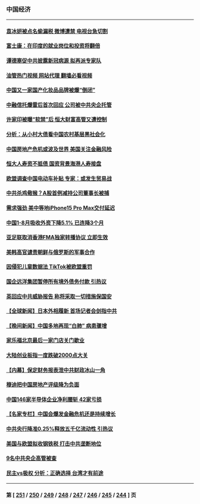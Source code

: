 ### 中国经济
---
#### [袁冰妍被点名偷漏税 微博遭禁 电视台急切割](../../pages/ncid283/n14075660.md?09180845) 
#### [富士康：在印度的就业岗位和投资将翻倍](../../pages/ncid283/n14075682.md?09180845) 
#### [谭德塞促中共披露新冠病源 拟再派专家队](../../pages/ncid283/n14075549.md?09180845) 
#### [油管热门视频 网站代理 翻墙必看视频](http://138.2.39.72:81/youtube.html?epic-marker?09180845)
#### [中国又一家国产化妆品品牌被爆“倒闭”](../../pages/ncid283/n14075246.md?09180845) 
#### [中融信托爆雷后首次回应 公司被中共央企托管](../../pages/ncid283/n14075236.md?09180845) 
#### [许家印被曝“软禁”后 恒大财富高管又遭控制](../../pages/ncid283/n14075227.md?09180845) 
#### [分析：从小村大债看中国农村基层黑社会化](../../pages/ncid283/n14074789.md?09180845) 
#### [中国房地产危机或波及世界 美国关注金融风险](../../pages/ncid283/n14074810.md?09180845) 
#### [恒大人寿资不抵债 国资背景海港人寿接盘](../../pages/ncid283/n14074750.md?09180845) 
#### [欧盟调查中国电动车补贴 专家：或发生贸易战](../../pages/ncid283/n14074587.md?09180845) 
#### [中共杀鸡儆猴？A股首例减持公司董事长被捕](../../pages/ncid283/n14074632.md?09180845) 
#### [需求强劲 美中等地iPhone15 Pro Max交付延迟](../../pages/ncid283/n14074640.md?09180845) 
#### [中国1-8月吸收外资下降5.1% 已连降3个月](../../pages/ncid283/n14074371.md?09180845) 
#### [亚足联取消香港FMA独家转播协议 立即生效](../../pages/ncid283/n14074484.md?09180845) 
#### [美韩高官谴责朝鲜与俄罗斯的军事合作](../../pages/ncid283/n14074508.md?09180845) 
#### [因侵犯儿童数据法 TikTok被欧盟重罚](../../pages/ncid283/n14074553.md?09180845) 
#### [国企远洋集团暂停所有境外债务付款 引热议](../../pages/ncid283/n14074476.md?09180845) 
#### [英回应中共威胁报告 称将采取一切措施保国安](../../pages/ncid283/n14074436.md?09180845) 
#### [【全球新闻】日本外相履新 首场记者会剑指中共](../../pages/ncid283/n14074352.md?09180845) 
#### [【晚间新闻】中国多地再现“白肺” 病患骤增](../../pages/ncid283/n14074350.md?09180845) 
#### [家乐福北京最后一家门店关门歇业](../../pages/ncid283/n14074074.md?09180845) 
#### [大陆创业板指一度跌破2000点大关](../../pages/ncid283/n14074179.md?09180845) 
#### [【内幕】保定财务报表泄中共财政冰山一角](../../pages/ncid283/n14073874.md?09180845) 
#### [穆迪把中国房地产评级降为负面](../../pages/ncid283/n14074013.md?09180845) 
#### [中国146家半导体企业净利腰斩 42家亏损](../../pages/ncid283/n14074003.md?09180845) 
#### [【名家专栏】中国会爆发金融危机还是持续增长](../../pages/ncid283/n14073758.md?09180845) 
#### [中共央行降准0.25%释放五千亿流动性 引热议](../../pages/ncid283/n14073633.md?09180845) 
#### [美国与欧盟拟收钢铁税 打击中共垄断地位](../../pages/ncid283/n14073231.md?09180845) 
#### [9名中共央企高管被查](../../pages/ncid283/n14073675.md?09180845) 
#### [民主vs极权 分析：正确选择 台湾才有前途](../../pages/ncid283/n14072615.md?09180845) 

---
#### 第 [ [251](./251.md?09180845) / [250](./250.md?09180845) / [249](./249.md?09180845) / [248](./248.md?09180845) / [247](./247.md?09180845) / [246](./246.md?09180845) / [245](./245.md?09180845) / [244](./244.md?09180845) ] 页
